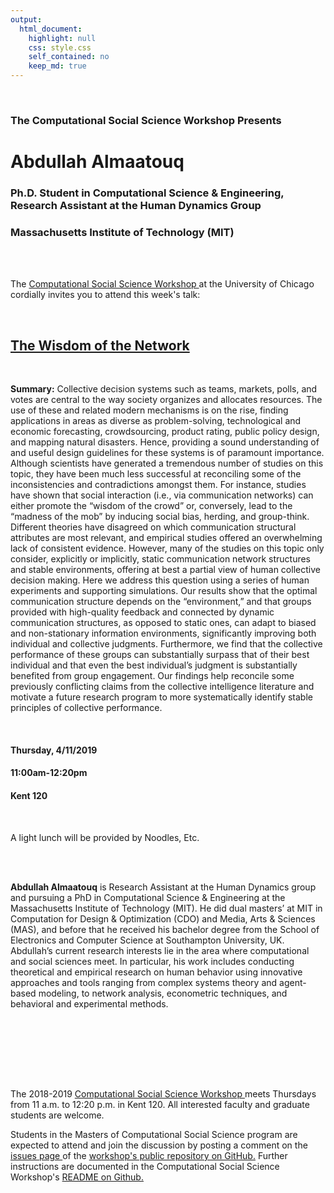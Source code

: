 ```yaml
---
output:
  html_document:
    highlight: null
    css: style.css
    self_contained: no
    keep_md: true
---
```






<br>

<h3 class=pfblock-header> The Computational Social Science Workshop Presents </h3>

<h1 class=pfblock-header3> Abdullah Almaatouq </h1>
<h3 class=pfblock-header3> Ph.D. Student in Computational Science & Engineering, Research Assistant at the Human Dynamics Group </h3>
<h3 class=pfblock-header3> Massachusetts Institute of Technology (MIT) </h3>

<br><br>



<p class=pfblock-header3>The <a href="https://macss.uchicago.edu/content/computation-workshop"> Computational Social Science Workshop </a> at the University of Chicago cordially invites you to attend this week's talk:</p>

<br>

<div class=pfblock-header3>
<h2 class=pfblock-header>
  <a href="https://github.com/uchicago-computation-workshop/abdullah_almaatouq"> The Wisdom of the Network </a>
</h2>

<br>
</div>

<p class=footertext2>

**Summary:** Collective decision systems such as teams, markets, polls, and votes are central to the way society organizes and allocates resources. The use of these and related modern mechanisms is on the rise, finding applications in areas as diverse as problem-solving, technological and economic forecasting, crowdsourcing, product rating, public policy design, and mapping natural disasters. Hence, providing a sound understanding of and useful design guidelines for these systems is of paramount importance. Although scientists have generated a tremendous number of studies on this topic, they have been much less successful at reconciling some of the inconsistencies and contradictions amongst them. For instance, studies have shown that social interaction (i.e., via communication networks) can either promote the “wisdom of the crowd” or, conversely, lead to the “madness of the mob” by inducing social bias, herding, and group-think. Different theories have disagreed on which communication structural attributes are most relevant, and empirical studies offered an overwhelming lack of consistent evidence. However, many of the studies on this topic only consider, explicitly or implicitly, static communication network structures and stable environments, offering at best a partial view of human collective decision making. Here we address this question using a series of human experiments and supporting simulations. Our results show that the optimal communication structure depends on the “environment,” and that groups provided with high-quality feedback and connected by dynamic communication structures, as opposed to static ones, can adapt to biased and non-stationary information environments, significantly improving both individual and collective judgments. Furthermore, we find that the collective performance of these groups can substantially surpass that of their best individual and that even the best individual’s judgment is substantially benefited from group engagement. Our findings help reconcile some previously conflicting claims from the collective intelligence literature and motivate a future research program to more systematically identify stable principles of collective performance.


</p>

<br>



<h4 class=pfblock-header3> Thursday, 4/11/2019 </h4>
<h4 class=pfblock-header3> 11:00am-12:20pm </h4>
<h4 class=pfblock-header3> Kent 120 </h4>

<br>

<p class=pfblock-header3> A light lunch will be provided by Noodles, Etc. </p>

<br><br>

<p class=footertext2>

**Abdullah Almaatouq** is Research Assistant at the Human Dynamics group and pursuing a PhD in Computational Science & Engineering at the Massachusetts Institute of Technology (MIT). He did dual masters’ at MIT in Computation for Design & Optimization (CDO) and Media, Arts & Sciences (MAS), and before that he received his bachelor degree from the School of Electronics and Computer Science at Southampton University, UK. Abdullah’s current research interests lie in the area where computational and social sciences meet. In particular, his work includes conducting theoretical and empirical research on human behavior using innovative approaches and tools ranging from complex systems theory and agent-based modeling, to network analysis, econometric techniques, and behavioral and experimental methods. 
</p>

<br>


<br><br>
---

<p class=footertext> The 2018-2019 <a href="https://macss.uchicago.edu/content/computation-workshop"> Computational Social Science Workshop </a> meets Thursdays from 11 a.m. to 12:20 p.m. in Kent 120. All interested faculty and graduate students are welcome.</p>

<p class=footertext>Students in the Masters of Computational Social Science program are expected to attend and join the discussion by posting a comment on the <a href="https://github.com/uchicago-computation-workshop/abdullah_almaatouq/issues"> issues page </a> of the <a href="https://github.com/uchicago-computation-workshop/abdullah_almaatouq"> workshop's public repository on GitHub.</a> Further instructions are documented in the Computational Social Science Workshop's <a href="https://github.com/uchicago-computation-workshop/README"> README on Github.</a></p>
